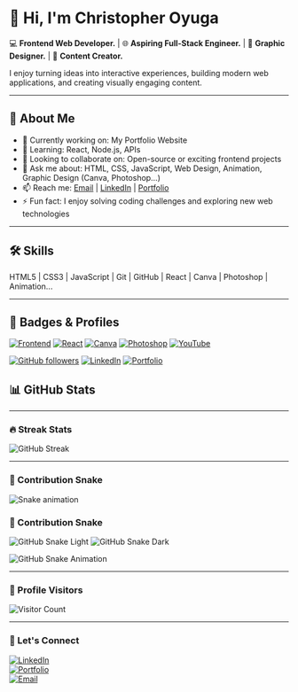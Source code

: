 # 👋 Hi, I'm Christopher Oyuga

💻 **Frontend Web Developer.** | 🌐 **Aspiring Full-Stack Engineer.** | 🎨 **Graphic Designer.** | 🎥 **Content Creator.**  

I enjoy turning ideas into interactive experiences, building modern web applications, and creating visually engaging content.  

---

## 🚀 About Me
- 🔭 Currently working on: My Portfolio Website  
- 🌱 Learning: React, Node.js, APIs  
- 👯 Looking to collaborate on: Open-source or exciting frontend projects  
- 💬 Ask me about: HTML, CSS, JavaScript, Web Design, Animation, Graphic Design (Canva, Photoshop…)  
- 📫 Reach me: [Email](mailto:christopheroyga@gmail.com) | [LinkedIn](https://lnkd.in/eA2AS8gb) | [Portfolio](https://christopherportfolio-dun.vercel.app)  
- ⚡ Fun fact: I enjoy solving coding challenges and exploring new web technologies  

---

## 🛠️ Skills
HTML5 | CSS3 | JavaScript | Git | GitHub | React | Canva | Photoshop | Animation...

---

## 🏅 Badges & Profiles

[![Frontend](https://img.shields.io/badge/Frontend-HTML5%20|%20CSS3%20|%20JS-blue)](https://github.com/christopher-oyuga)
[![React](https://img.shields.io/badge/React-React-blue?logo=react&logoColor=white)](https://reactjs.org)
[![Canva](https://img.shields.io/badge/Canva-Design-purple?logo=canva&logoColor=white)](https://www.canva.com)
[![Photoshop](https://img.shields.io/badge/Photoshop-Design-blue?logo=adobe-photoshop&logoColor=white)](https://www.adobe.com/products/photoshop.html)
[![YouTube](https://img.shields.io/badge/YouTube-Content-red?logo=youtube&logoColor=white)](https://www.youtube.com)

[![GitHub followers](https://img.shields.io/github/followers/christopher-oyuga?label=Follow&style=social)](https://github.com/christopher-oyuga)
[![LinkedIn](https://img.shields.io/badge/LinkedIn-Connect-blue?logo=linkedin&logoColor=white)](https://linkedin.com/in/christopher-oyuga)
[![Portfolio](https://img.shields.io/badge/Portfolio-View-green?logo=web&logoColor=white)](https://christopherportfolio-dun.vercel.app)

## 📊 GitHub Stats
---

### 🔥 Streak Stats
![GitHub Streak](https://github-readme-streak-stats.herokuapp.com/?user=christopher-oyuga&theme=tokyonight&hide_border=true)

---



### 🐍 Contribution Snake
![Snake animation](./output/github-contribution-grid-snake.svg)
### 🐍 Contribution Snake

![GitHub Snake Light](output/github-contribution-grid-snake.svg#gh-light-mode-only)
![GitHub Snake Dark](output/github-contribution-grid-snake.svg#gh-dark-mode-only)

<!-- Optional: GIF / PNG versions -->
![GitHub Snake Animation](output/github-contribution-grid-snake.gif)

---
### 👀 Profile Visitors
![Visitor Count](https://komarev.com/ghpvc/?username=christopher-oyuga&style=flat-square&color=0e75b6)


---
### 💬 Let's Connect
[![LinkedIn](https://img.shields.io/badge/-LinkedIn-0A66C2?style=for-the-badge&logo=linkedin&logoColor=white)](https://lnkd.in/eA2AS8gb)  
[![Portfolio](https://img.shields.io/badge/-Portfolio-1DA1F2?style=for-the-badge&logo=vercel&logoColor=white)](https://christopherportfolio-dun.vercel.app)  
[![Email](https://img.shields.io/badge/-Email-D14836?style=for-the-badge&logo=gmail&logoColor=white)](mailto:christopheroyga@gmail.com)
